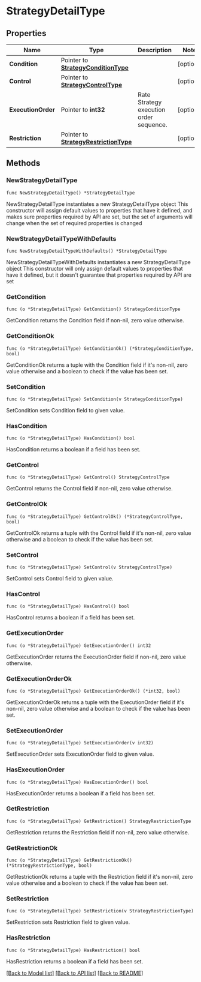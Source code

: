 # StrategyDetailType

## Properties

Name | Type | Description | Notes
------------ | ------------- | ------------- | -------------
**Condition** | Pointer to [**StrategyConditionType**](StrategyConditionType.md) |  | [optional] 
**Control** | Pointer to [**StrategyControlType**](StrategyControlType.md) |  | [optional] 
**ExecutionOrder** | Pointer to **int32** | Rate Strategy execution order sequence. | [optional] 
**Restriction** | Pointer to [**StrategyRestrictionType**](StrategyRestrictionType.md) |  | [optional] 

## Methods

### NewStrategyDetailType

`func NewStrategyDetailType() *StrategyDetailType`

NewStrategyDetailType instantiates a new StrategyDetailType object
This constructor will assign default values to properties that have it defined,
and makes sure properties required by API are set, but the set of arguments
will change when the set of required properties is changed

### NewStrategyDetailTypeWithDefaults

`func NewStrategyDetailTypeWithDefaults() *StrategyDetailType`

NewStrategyDetailTypeWithDefaults instantiates a new StrategyDetailType object
This constructor will only assign default values to properties that have it defined,
but it doesn't guarantee that properties required by API are set

### GetCondition

`func (o *StrategyDetailType) GetCondition() StrategyConditionType`

GetCondition returns the Condition field if non-nil, zero value otherwise.

### GetConditionOk

`func (o *StrategyDetailType) GetConditionOk() (*StrategyConditionType, bool)`

GetConditionOk returns a tuple with the Condition field if it's non-nil, zero value otherwise
and a boolean to check if the value has been set.

### SetCondition

`func (o *StrategyDetailType) SetCondition(v StrategyConditionType)`

SetCondition sets Condition field to given value.

### HasCondition

`func (o *StrategyDetailType) HasCondition() bool`

HasCondition returns a boolean if a field has been set.

### GetControl

`func (o *StrategyDetailType) GetControl() StrategyControlType`

GetControl returns the Control field if non-nil, zero value otherwise.

### GetControlOk

`func (o *StrategyDetailType) GetControlOk() (*StrategyControlType, bool)`

GetControlOk returns a tuple with the Control field if it's non-nil, zero value otherwise
and a boolean to check if the value has been set.

### SetControl

`func (o *StrategyDetailType) SetControl(v StrategyControlType)`

SetControl sets Control field to given value.

### HasControl

`func (o *StrategyDetailType) HasControl() bool`

HasControl returns a boolean if a field has been set.

### GetExecutionOrder

`func (o *StrategyDetailType) GetExecutionOrder() int32`

GetExecutionOrder returns the ExecutionOrder field if non-nil, zero value otherwise.

### GetExecutionOrderOk

`func (o *StrategyDetailType) GetExecutionOrderOk() (*int32, bool)`

GetExecutionOrderOk returns a tuple with the ExecutionOrder field if it's non-nil, zero value otherwise
and a boolean to check if the value has been set.

### SetExecutionOrder

`func (o *StrategyDetailType) SetExecutionOrder(v int32)`

SetExecutionOrder sets ExecutionOrder field to given value.

### HasExecutionOrder

`func (o *StrategyDetailType) HasExecutionOrder() bool`

HasExecutionOrder returns a boolean if a field has been set.

### GetRestriction

`func (o *StrategyDetailType) GetRestriction() StrategyRestrictionType`

GetRestriction returns the Restriction field if non-nil, zero value otherwise.

### GetRestrictionOk

`func (o *StrategyDetailType) GetRestrictionOk() (*StrategyRestrictionType, bool)`

GetRestrictionOk returns a tuple with the Restriction field if it's non-nil, zero value otherwise
and a boolean to check if the value has been set.

### SetRestriction

`func (o *StrategyDetailType) SetRestriction(v StrategyRestrictionType)`

SetRestriction sets Restriction field to given value.

### HasRestriction

`func (o *StrategyDetailType) HasRestriction() bool`

HasRestriction returns a boolean if a field has been set.


[[Back to Model list]](../README.md#documentation-for-models) [[Back to API list]](../README.md#documentation-for-api-endpoints) [[Back to README]](../README.md)



